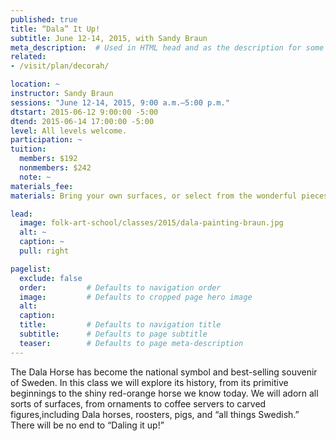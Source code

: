 ```yaml
---
published: true
title: “Dala” It Up! 
subtitle: June 12-14, 2015, with Sandy Braun
meta_description:  # Used in HTML head and as the description for some search engines
related:
- /visit/plan/decorah/

location: ~
instructor: Sandy Braun
sessions: "June 12-14, 2015, 9:00 a.m.–5:00 p.m."
dtstart: 2015-06-12 9:00:00 -5:00
dtend: 2015-06-14 17:00:00 -5:00
level: All levels welcome.  
participation: ~
tuition:
  members: $192
  nonmembers: $242
  note: ~
materials_fee: 
materials: Bring your own surfaces, or select from the wonderful pieces at the Museum Store. 

lead:
  image: folk-art-school/classes/2015/dala-painting-braun.jpg
  alt: ~
  caption: ~
  pull: right

pagelist:
  exclude: false
  order:         # Defaults to navigation order  
  image:         # Defaults to cropped page hero image
  alt:
  caption:
  title:         # Defaults to navigation title
  subtitle:      # Defaults to page subtitle
  teaser:        # Defaults to page meta-description 
---
```

The Dala Horse has become the national symbol and best-selling souvenir of Sweden. In this class we will explore its history, from its primitive beginnings to the shiny red-orange horse we know today. We will adorn all sorts of surfaces, from ornaments to coffee servers to carved figures,including Dala horses, roosters, pigs, and “all things Swedish.” There will be no end to “Daling it up!”  